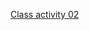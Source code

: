 [Class activity 02](https://ctihe-my.sharepoint.com/:b:/g/personal/garrickho_tutor_hkct_edu_hk/Ec4kX1Rutt9CuqgPFqKx6hIBykKmbzMpnuMFfX0K5LkLpA) 
